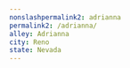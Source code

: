 ```yaml
---
﻿nonslashpermalink2: adrianna
permalink2: /adrianna/
alley: Adrianna
city: Reno
state: Nevada
---
```

